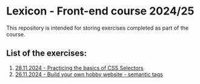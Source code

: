 # Lexicon - Front-end course 2024/25

This repository is intended for storing exercises completed as part of the course.
## List of the exercises:
1. [28.11.2024 - Practicing the basics of CSS Selectors](https://github.com/topmar/Lexicon-frontend/tree/v48-thursday)
2. [26.11.2024 - Build your own hobby website - semantic tags](https://github.com/topmar/Lexicon-frontend/tree/v48-tuesday)
